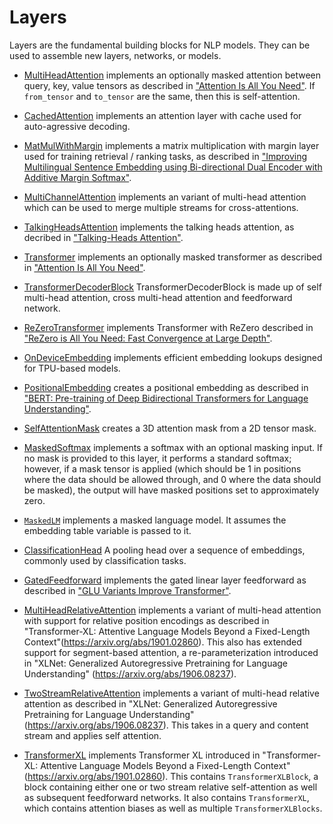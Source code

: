 # Layers

Layers are the fundamental building blocks for NLP models. They can be used to
assemble new layers, networks, or models.

*   [MultiHeadAttention](attention.py) implements an optionally masked attention
    between query, key, value tensors as described in
    ["Attention Is All You Need"](https://arxiv.org/abs/1706.03762). If
    `from_tensor` and `to_tensor` are the same, then this is self-attention.

*   [CachedAttention](attention.py) implements an attention layer with cache
    used for auto-agressive decoding.

*   [MatMulWithMargin](mat_mul_with_margin.py) implements a matrix
    multiplication with margin layer used for training retrieval / ranking
    tasks, as described in ["Improving Multilingual Sentence Embedding using
    Bi-directional Dual Encoder with Additive Margin
    Softmax"](https://www.ijcai.org/Proceedings/2019/0746.pdf).

*   [MultiChannelAttention](multi_channel_attention.py) implements an variant of
    multi-head attention which can be used to merge multiple streams for
    cross-attentions.

*   [TalkingHeadsAttention](talking_heads_attention.py) implements the talking
    heads attention, as decribed in
    ["Talking-Heads Attention"](https://arxiv.org/abs/2003.02436).

*   [Transformer](transformer.py) implements an optionally masked transformer as
    described in
    ["Attention Is All You Need"](https://arxiv.org/abs/1706.03762).

*   [TransformerDecoderBlock](transformer.py) TransformerDecoderBlock is made up
    of self multi-head attention, cross multi-head attention and feedforward
    network.

*   [ReZeroTransformer](rezero_transformer.py) implements Transformer with
    ReZero described in
    ["ReZero is All You Need: Fast Convergence at Large Depth"](https://arxiv.org/abs/2003.04887).

*   [OnDeviceEmbedding](on_device_embedding.py) implements efficient embedding
    lookups designed for TPU-based models.

*   [PositionalEmbedding](position_embedding.py) creates a positional embedding
    as described in ["BERT: Pre-training of Deep Bidirectional Transformers for
    Language Understanding"](https://arxiv.org/abs/1810.04805).

*   [SelfAttentionMask](self_attention_mask.py) creates a 3D attention mask from
    a 2D tensor mask.

*   [MaskedSoftmax](masked_softmax.py) implements a softmax with an optional
    masking input. If no mask is provided to this layer, it performs a standard
    softmax; however, if a mask tensor is applied (which should be 1 in
    positions where the data should be allowed through, and 0 where the data
    should be masked), the output will have masked positions set to
    approximately zero.

*   [`MaskedLM`](masked_lm.py) implements a masked language model. It assumes
    the embedding table variable is passed to it.

*   [ClassificationHead](cls_head.py) A pooling head over a sequence of
    embeddings, commonly used by classification tasks.

*   [GatedFeedforward](gated_feedforward.py) implements the gated linear layer
    feedforward as described in
    ["GLU Variants Improve Transformer"](https://arxiv.org/abs/2002.05202).

*   [MultiHeadRelativeAttention](relative_attention.py) implements a variant
    of multi-head attention with support for relative position encodings as
    described in "Transformer-XL: Attentive Language Models Beyond a
    Fixed-Length Context"(https://arxiv.org/abs/1901.02860). This also has
    extended support for segment-based attention, a re-parameterization
    introduced in "XLNet: Generalized Autoregressive Pretraining for Language
    Understanding" (https://arxiv.org/abs/1906.08237).

*   [TwoStreamRelativeAttention](relative_attention.py) implements a variant
    of multi-head relative attention as described in "XLNet: Generalized
    Autoregressive Pretraining for Language Understanding"
    (https://arxiv.org/abs/1906.08237). This takes in a query and content
    stream and applies self attention.

*   [TransformerXL](transformer_xl.py) implements Transformer XL introduced in
    "Transformer-XL: Attentive Language Models Beyond a Fixed-Length Context"
    (https://arxiv.org/abs/1901.02860). This contains `TransformerXLBlock`, a
    block containing either one or two stream relative self-attention as well as
    subsequent feedforward networks. It also contains `TransformerXL`, which
    contains attention biases as well as multiple `TransformerXLBlocks`.
